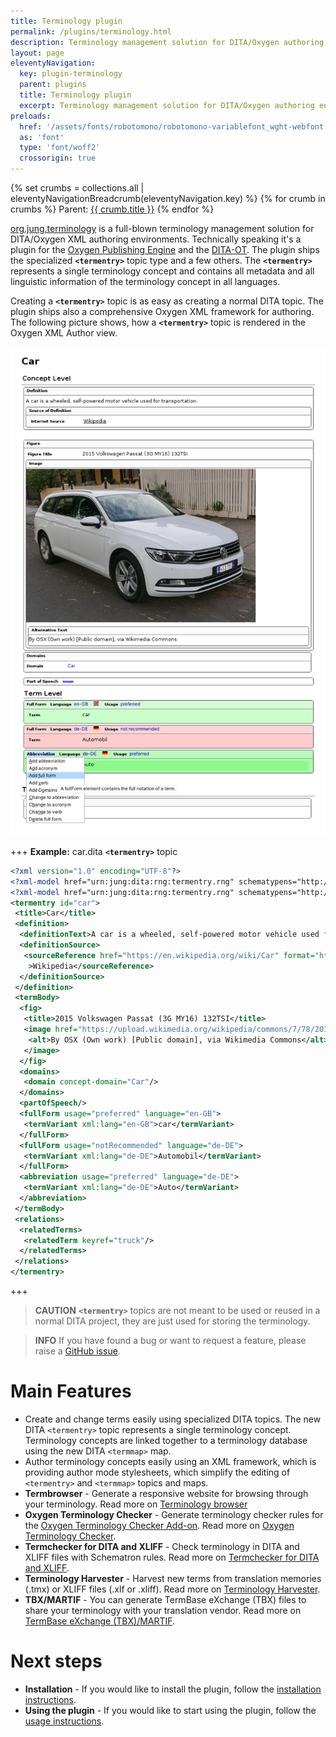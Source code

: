 ```yaml
---
title: Terminology plugin
permalink: /plugins/terminology.html
description: Terminology management solution for DITA/Oxygen authoring environments
layout: page
eleventyNavigation:
  key: plugin-terminology
  parent: plugins
  title: Terminology plugin
  excerpt: Terminology management solution for DITA/Oxygen authoring environments
preloads:
  href: '/assets/fonts/robotomono/robotomono-variablefont_wght-webfont.woff2'
  as: 'font'
  type: 'font/woff2'
  crossorigin: true
---
```


{% set crumbs = collections.all | eleventyNavigationBreadcrumb(eleventyNavigation.key) %}
{% for crumb in crumbs %}
Parent: <a class="crumb" href="{{ crumb.url | url }}">{{ crumb.title }}</a>
{% endfor %}

[org.jung.terminology](https://github.com/stefan-jung/org.jung.terminology) is a full-blown terminology management solution for DITA/Oxygen XML authoring environments. Technically speaking it's a plugin for the [Oxygen Publishing Engine](https://www.oxygenxml.com/publishing_engine.html) and the [DITA-OT](http://dita-ot.github.io/). The plugin ships the specialized **`<termentry>`** topic type and a few others. The **`<termentry>`** represents a single terminology concept and contains all metadata and all linguistic information of the terminology concept in all languages.

Creating a **`<termentry>`** topic is as easy as creating a normal DITA topic. The plugin ships also a comprehensive Oxygen XML framework for authoring. The following picture shows, how a **`<termentry>`** topic is rendered in the Oxygen XML Author view.

![Termentry topic in Oxygen XML author view](../assets/images/termentry.png)

+++ **Example:** car.dita **`<termentry>`** topic
```xml
<?xml version="1.0" encoding="UTF-8"?>
<?xml-model href="urn:jung:dita:rng:termentry.rng" schematypens="http://relaxng.org/ns/structure/1.0"?>
<?xml-model href="urn:jung:dita:rng:termentry.rng" schematypens="http://purl.oclc.org/dsdl/schematron"?>
<termentry id="car">
 <title>Car</title>
 <definition>
  <definitionText>A car is a wheeled, self-powered motor vehicle used for transportation.</definitionText>
  <definitionSource>
   <sourceReference href="https://en.wikipedia.org/wiki/Car" format="html" scope="external"
    >Wikipedia</sourceReference>
  </definitionSource>
 </definition>
 <termBody>
  <fig>
   <title>2015 Volkswagen Passat (3G MY16) 132TSI</title>
   <image href="https://upload.wikimedia.org/wikipedia/commons/7/78/2015_Volkswagen_Passat_%283G_MY16%29_132TSI_station_wagon_%282015-11-11%29_01.jpg" scope="external" width="600px">
    <alt>By OSX (Own work) [Public domain], via Wikimedia Commons</alt>
   </image>
  </fig>
  <domains>
   <domain concept-domain="Car"/>
  </domains>
  <partOfSpeech/>
  <fullForm usage="preferred" language="en-GB">
   <termVariant xml:lang="en-GB">car</termVariant>
  </fullForm>
  <fullForm usage="notRecommended" language="de-DE">
   <termVariant xml:lang="de-DE">Automobil</termVariant>
  </fullForm>
  <abbreviation usage="preferred" language="de-DE">
   <termVariant xml:lang="de-DE">Auto</termVariant>
  </abbreviation>
 </termBody>
 <relations>
  <relatedTerms>
   <relatedTerm keyref="truck"/>
  </relatedTerms>
 </relations>
</termentry>
```
+++

> <i class="fa-solid fa-triangle-exclamation"></i> **CAUTION** **`<termentry>`** topics are not meant to be used or reused in a normal DITA project, they are just used for storing the terminology.

> <i class="fas fa-circle-info"></i> **INFO** If you have found a bug or want to request a feature, please raise a <i class="fa-brands fa-github"></i> [GitHub issue](https://github.com/stefan-jung/org.jung.terminology/issues).



Main Features
=============

* Create and change terms easily using specialized DITA topics. The new DITA `<termentry>` topic represents a single terminology concept. Terminology concepts are linked together to a terminology database using the new DITA `<termmap>` map.
* Author terminology concepts easily using an <oXygen/> XML framework, which is providing author mode stylesheets, which simplify the editing of `<termentry>` and `<termmap>` topics and maps.
* **Termbrowser** - Generate a responsive website for browsing through your terminology. Read more on [Terminology browser](/plugins/termbrowser.html)
* **Oxygen Terminology Checker** - Generate terminology checker rules for the [Oxygen Terminology Checker Add-on](https://www.oxygenxml.com/doc/versions/26.1/ug-editor/topics/terminology-checker-addon.html). Read more on [Oxygen Terminology Checker](/plugins/terminology-oxygen-terminology-checker.html). 
* **Termchecker for DITA and XLIFF** - Check terminology in DITA and XLIFF files with Schematron rules. Read more on [Termchecker for DITA and XLIFF](/plugins/terminology-checker-dita-xliff.html).
* **Terminology Harvester** - Harvest new terms from translation memories (.tmx) or XLIFF files (.xlf or .xliff). Read more on [Terminology Harvester](/plugins/terminology-harvester.html).
* **TBX/MARTIF** - You can generate TermBase eXchange (TBX) files to share your terminology with your translation vendor. Read more on [TermBase eXchange (TBX)/MARTIF](/plugins/terminology-tbx.html).


Next steps
==========

* **Installation** - If you would like to install the plugin, follow the [installation instructions](/plugins/terminology-installation.html).
* **Using the plugin** - If you would like to start using the plugin, follow the [usage instructions](/plugins/terminology-usage.html).